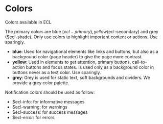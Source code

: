 # Colors

Colors available in ECL

The primary colors are blue ($ecl-primary), yellow ($ecl-secondary) and grey ($ecl-shade).
Only use colors to highlight important content or actions. Use sparingly.

- **blue**: Used for navigational elements like links and buttons, but also as a background color (page header) to give the page more contrast.
- **yellow**: Used in elements to get attention, primary buttons, call-to-action buttons and focus states. Is used only as a background color in buttons never as a text color. Use sparingly.
- **grey**: Grey is used for static text, soft backgrounds and dividers. We provide a grey color palette.

Notification colors should be used as follow:
- $ecl-info: for informative messages
- $ecl-warning: for warnings
- $ecl-success: for success messages
- $ecl-error: for errors
